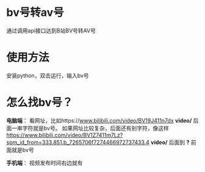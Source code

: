 # bv号转av号
通过调用api接口达到B站BV号转AV号

# 使用方法
安装python，双击运行，输入bv号

# 怎么找bv号？
**电脑端**：
看网址，比如https://www.bilibili.com/video/BV19J411n7dx
**video/** 后面一串字符就是bv号。
如果网址比较复杂，后面还有别字符，像这样
https://www.bilibili.com/video/BV1Z7411m7Lz?spm_id_from=333.851.b_7265706f7274466972737433.4
**video/** 后面到 **?** 前面就是bv号

**手机端**：
视频发布时间右边就有
